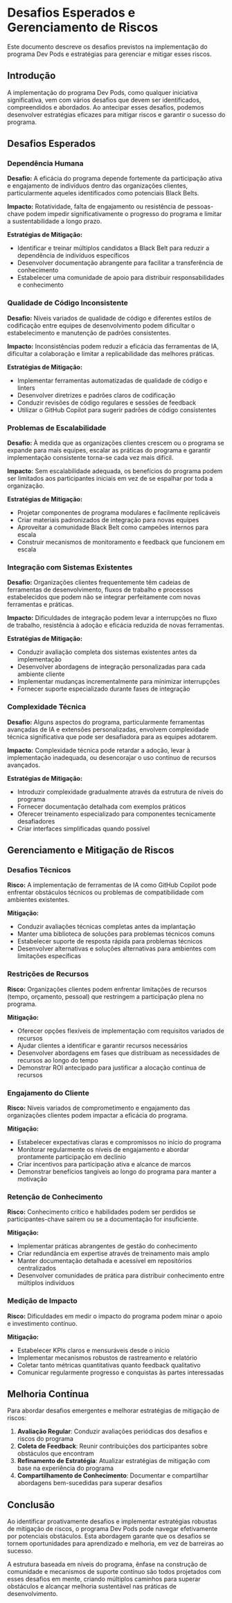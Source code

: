 # Desafios Esperados e Gerenciamento de Riscos

Este documento descreve os desafios previstos na implementação do programa Dev Pods e estratégias para gerenciar e mitigar esses riscos.

## Introdução

A implementação do programa Dev Pods, como qualquer iniciativa significativa, vem com vários desafios que devem ser identificados, compreendidos e abordados. Ao antecipar esses desafios, podemos desenvolver estratégias eficazes para mitigar riscos e garantir o sucesso do programa.

## Desafios Esperados

### Dependência Humana

**Desafio:** A eficácia do programa depende fortemente da participação ativa e engajamento de indivíduos dentro das organizações clientes, particularmente aqueles identificados como potenciais Black Belts.

**Impacto:** Rotatividade, falta de engajamento ou resistência de pessoas-chave podem impedir significativamente o progresso do programa e limitar a sustentabilidade a longo prazo.

**Estratégias de Mitigação:**
- Identificar e treinar múltiplos candidatos a Black Belt para reduzir a dependência de indivíduos específicos
- Desenvolver documentação abrangente para facilitar a transferência de conhecimento
- Estabelecer uma comunidade de apoio para distribuir responsabilidades e conhecimento

### Qualidade de Código Inconsistente

**Desafio:** Níveis variados de qualidade de código e diferentes estilos de codificação entre equipes de desenvolvimento podem dificultar o estabelecimento e manutenção de padrões consistentes.

**Impacto:** Inconsistências podem reduzir a eficácia das ferramentas de IA, dificultar a colaboração e limitar a replicabilidade das melhores práticas.

**Estratégias de Mitigação:**
- Implementar ferramentas automatizadas de qualidade de código e linters
- Desenvolver diretrizes e padrões claros de codificação
- Conduzir revisões de código regulares e sessões de feedback
- Utilizar o GitHub Copilot para sugerir padrões de código consistentes

### Problemas de Escalabilidade

**Desafio:** À medida que as organizações clientes crescem ou o programa se expande para mais equipes, escalar as práticas do programa e garantir implementação consistente torna-se cada vez mais difícil.

**Impacto:** Sem escalabilidade adequada, os benefícios do programa podem ser limitados aos participantes iniciais em vez de se espalhar por toda a organização.

**Estratégias de Mitigação:**
- Projetar componentes de programa modulares e facilmente replicáveis
- Criar materiais padronizados de integração para novas equipes
- Aproveitar a comunidade Black Belt como campeões internos para escala
- Construir mecanismos de monitoramento e feedback que funcionem em escala

### Integração com Sistemas Existentes

**Desafio:** Organizações clientes frequentemente têm cadeias de ferramentas de desenvolvimento, fluxos de trabalho e processos estabelecidos que podem não se integrar perfeitamente com novas ferramentas e práticas.

**Impacto:** Dificuldades de integração podem levar a interrupções no fluxo de trabalho, resistência à adoção e eficácia reduzida de novas ferramentas.

**Estratégias de Mitigação:**
- Conduzir avaliação completa dos sistemas existentes antes da implementação
- Desenvolver abordagens de integração personalizadas para cada ambiente cliente
- Implementar mudanças incrementalmente para minimizar interrupções
- Fornecer suporte especializado durante fases de integração

### Complexidade Técnica

**Desafio:** Alguns aspectos do programa, particularmente ferramentas avançadas de IA e extensões personalizadas, envolvem complexidade técnica significativa que pode ser desafiadora para as equipes adotarem.

**Impacto:** Complexidade técnica pode retardar a adoção, levar à implementação inadequada, ou desencorajar o uso contínuo de recursos avançados.

**Estratégias de Mitigação:**
- Introduzir complexidade gradualmente através da estrutura de níveis do programa
- Fornecer documentação detalhada com exemplos práticos
- Oferecer treinamento especializado para componentes tecnicamente desafiadores
- Criar interfaces simplificadas quando possível

## Gerenciamento e Mitigação de Riscos

### Desafios Técnicos

**Risco:** A implementação de ferramentas de IA como GitHub Copilot pode enfrentar obstáculos técnicos ou problemas de compatibilidade com ambientes existentes.

**Mitigação:**
- Conduzir avaliações técnicas completas antes da implantação
- Manter uma biblioteca de soluções para problemas técnicos comuns
- Estabelecer suporte de resposta rápida para problemas técnicos
- Desenvolver alternativas e soluções alternativas para ambientes com limitações específicas

### Restrições de Recursos

**Risco:** Organizações clientes podem enfrentar limitações de recursos (tempo, orçamento, pessoal) que restringem a participação plena no programa.

**Mitigação:**
- Oferecer opções flexíveis de implementação com requisitos variados de recursos
- Ajudar clientes a identificar e garantir recursos necessários
- Desenvolver abordagens em fases que distribuam as necessidades de recursos ao longo do tempo
- Demonstrar ROI antecipado para justificar a alocação contínua de recursos

### Engajamento do Cliente

**Risco:** Níveis variados de comprometimento e engajamento das organizações clientes podem impactar a eficácia do programa.

**Mitigação:**
- Estabelecer expectativas claras e compromissos no início do programa
- Monitorar regularmente os níveis de engajamento e abordar prontamente participação em declínio
- Criar incentivos para participação ativa e alcance de marcos
- Demonstrar benefícios tangíveis ao longo do programa para manter a motivação

### Retenção de Conhecimento

**Risco:** Conhecimento crítico e habilidades podem ser perdidos se participantes-chave saírem ou se a documentação for insuficiente.

**Mitigação:**
- Implementar práticas abrangentes de gestão do conhecimento
- Criar redundância em expertise através de treinamento mais amplo
- Manter documentação detalhada e acessível em repositórios centralizados
- Desenvolver comunidades de prática para distribuir conhecimento entre múltiplos indivíduos

### Medição de Impacto

**Risco:** Dificuldades em medir o impacto do programa podem minar o apoio e investimento contínuo.

**Mitigação:**
- Estabelecer KPIs claros e mensuráveis desde o início
- Implementar mecanismos robustos de rastreamento e relatório
- Coletar tanto métricas quantitativas quanto feedback qualitativo
- Comunicar regularmente progresso e conquistas às partes interessadas

## Melhoria Contínua

Para abordar desafios emergentes e melhorar estratégias de mitigação de riscos:

1. **Avaliação Regular**: Conduzir avaliações periódicas dos desafios e riscos do programa
2. **Coleta de Feedback**: Reunir contribuições dos participantes sobre obstáculos que encontram
3. **Refinamento de Estratégia**: Atualizar estratégias de mitigação com base na experiência do programa
4. **Compartilhamento de Conhecimento**: Documentar e compartilhar abordagens bem-sucedidas para superar desafios

## Conclusão

Ao identificar proativamente desafios e implementar estratégias robustas de mitigação de riscos, o programa Dev Pods pode navegar efetivamente por potenciais obstáculos. Esta abordagem garante que os desafios se tornem oportunidades para aprendizado e melhoria, em vez de barreiras ao sucesso.

A estrutura baseada em níveis do programa, ênfase na construção de comunidade e mecanismos de suporte contínuo são todos projetados com esses desafios em mente, criando múltiplos caminhos para superar obstáculos e alcançar melhoria sustentável nas práticas de desenvolvimento. 